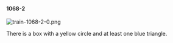 #### 1068-2
![train-1068-2-0.png](https://github.com/lil-lab/nlvr/raw/master/nlvr/train/images/10/train-1068-2-0.png "train-1068-2-0.png")

There is a box with a yellow circle and at least one blue triangle.